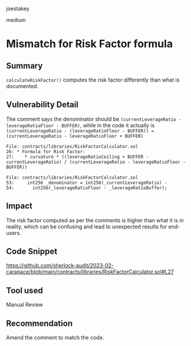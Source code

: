 joestakey

medium

# Mismatch for Risk Factor formula

## Summary
`calculateRiskFactor()` computes the risk factor differently than what is documented.

## Vulnerability Detail

The comment says the denominator should be `(currentLeverageRatio - leverageRatioFloor - BUFFER)`, while in the code it actually is `(currentLeverageRatio - (leverageRatioFloor - BUFFER)) = (currentLeverageRatio - leverageRatioFloor + BUFFER)`
```solidity
File: contracts/libraries/RiskFactorCalculator.sol
26: * Formula for Risk Factor:
27:    * curvature * ((leverageRatioCeiling + BUFFER - currentLeverageRatio) / (currentLeverageRatio - leverageRatioFloor - BUFFER))
```

```solidity
File: contracts/libraries/RiskFactorCalculator.sol
53:     int256 _denominator = int256(_currentLeverageRatio) -
54:       int256(_leverageRatioFloor - _leverageRatioBuffer);
```

## Impact
The risk factor computed as per the comments is higher than what it is in reality, which can be confusing and lead to unexpected results for end-users.

## Code Snippet
https://github.com/sherlock-audit/2023-02-carapace/blob/main/contracts/libraries/RiskFactorCalculator.sol#L27

## Tool used
Manual Review

## Recommendation
Amend the comment to match the code.